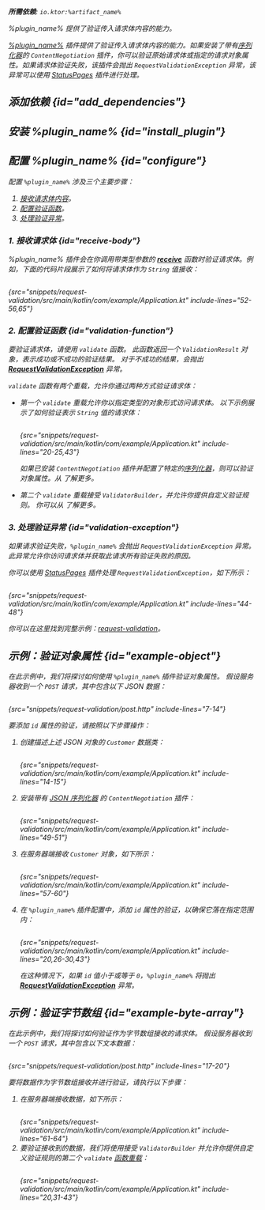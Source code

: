 [//]: # (title: 请求验证)

<show-structure for="chapter" depth="2"/>
<primary-label ref="server-plugin"/>

<var name="plugin_name" value="RequestValidation"/>
<var name="package_name" value="io.ktor.server.plugins.requestvalidation"/>
<var name="artifact_name" value="ktor-server-request-validation"/>

<tldr>
<p>
<b>所需依赖</b>: <code>io.ktor:%artifact_name%</code>
</p>
<var name="example_name" value="request-validation"/>
<include from="lib.topic" element-id="download_example"/>
<include from="lib.topic" element-id="native_server_supported"/>
</tldr>

<link-summary>
%plugin_name% 提供了验证传入请求体内容的能力。
</link-summary>

[%plugin_name%](https://api.ktor.io/ktor-server/ktor-server-plugins/ktor-server-request-validation/io.ktor.server.plugins.requestvalidation/-request-validation.html) 插件提供了验证传入请求体内容的能力。如果安装了带有[序列化器](server-serialization.md#configure_serializer)的 `ContentNegotiation` 插件，你可以验证原始请求体或指定的请求对象属性。如果请求体验证失败，该插件会抛出 `RequestValidationException` 异常，该异常可以使用 [StatusPages](server-status-pages.md) 插件进行处理。

## 添加依赖 {id="add_dependencies"}

<include from="lib.topic" element-id="add_ktor_artifact_intro"/>
<include from="lib.topic" element-id="add_ktor_artifact"/>

## 安装 %plugin_name% {id="install_plugin"}

<include from="lib.topic" element-id="install_plugin"/>
<include from="lib.topic" element-id="install_plugin_route"/>

## 配置 %plugin_name% {id="configure"}

配置 `%plugin_name%` 涉及三个主要步骤：

1. [接收请求体内容](#receive-body)。
2. [配置验证函数](#validation-function)。
3. [处理验证异常](#validation-exception)。

### 1. 接收请求体 {id="receive-body"}

%plugin_name% 插件会在你调用带类型参数的 **[receive](server-requests.md#body_contents)** 函数时验证请求体。例如，下面的代码片段展示了如何将请求体作为 `String` 值接收：

```kotlin
```
{src="snippets/request-validation/src/main/kotlin/com/example/Application.kt" include-lines="52-56,65"}

### 2. 配置验证函数 {id="validation-function"}

要验证请求体，请使用 `validate` 函数。
此函数返回一个 `ValidationResult` 对象，表示成功或不成功的验证结果。
对于不成功的结果，会抛出 **[RequestValidationException](#validation-exception)** 异常。

`validate` 函数有两个重载，允许你通过两种方式验证请求体：

- 第一个 `validate` 重载允许你以指定类型的对象形式访问请求体。
   以下示例展示了如何验证表示 `String` 值的请求体：
   ```kotlin
   ```
   {src="snippets/request-validation/src/main/kotlin/com/example/Application.kt" include-lines="20-25,43"}

   如果已安装 `ContentNegotiation` 插件并配置了特定的[序列化器](server-serialization.md#configure_serializer)，则可以验证对象属性。从 [](#example-object) 了解更多。

- 第二个 `validate` 重载接受 `ValidatorBuilder`，并允许你提供自定义验证规则。
   你可以从 [](#example-byte-array) 了解更多。

### 3. 处理验证异常 {id="validation-exception"}

如果请求验证失败，`%plugin_name%` 会抛出 `RequestValidationException` 异常。
此异常允许你访问请求体并获取此请求所有验证失败的原因。

你可以使用 [StatusPages](server-status-pages.md) 插件处理 `RequestValidationException`，如下所示：

```kotlin
```
{src="snippets/request-validation/src/main/kotlin/com/example/Application.kt" include-lines="44-48"}

你可以在这里找到完整示例：[request-validation](https://github.com/ktorio/ktor-documentation/tree/%ktor_version%/codeSnippets/snippets/request-validation)。

## 示例：验证对象属性 {id="example-object"}

在此示例中，我们将探讨如何使用 `%plugin_name%` 插件验证对象属性。
假设服务器收到一个 `POST` 请求，其中包含以下 JSON 数据：

```HTTP
```
{src="snippets/request-validation/post.http" include-lines="7-14"}

要添加 `id` 属性的验证，请按照以下步骤操作：

1. 创建描述上述 JSON 对象的 `Customer` 数据类：
   ```kotlin
   ```
   {src="snippets/request-validation/src/main/kotlin/com/example/Application.kt" include-lines="14-15"}

2. 安装带有 [JSON 序列化器](server-serialization.md#register_json) 的 `ContentNegotiation` 插件：
   ```kotlin
   ```
   {src="snippets/request-validation/src/main/kotlin/com/example/Application.kt" include-lines="49-51"}

3. 在服务器端接收 `Customer` 对象，如下所示：
   ```kotlin
   ```
   {src="snippets/request-validation/src/main/kotlin/com/example/Application.kt" include-lines="57-60"}
4. 在 `%plugin_name%` 插件配置中，添加 `id` 属性的验证，以确保它落在指定范围内：
   ```kotlin
   ```
   {src="snippets/request-validation/src/main/kotlin/com/example/Application.kt" include-lines="20,26-30,43"}
   
   在这种情况下，如果 `id` 值小于或等于 `0`，`%plugin_name%` 将抛出 **[RequestValidationException](#validation-exception)** 异常。

## 示例：验证字节数组 {id="example-byte-array"}

在此示例中，我们将探讨如何验证作为字节数组接收的请求体。
假设服务器收到一个 `POST` 请求，其中包含以下文本数据：

```HTTP
```
{src="snippets/request-validation/post.http" include-lines="17-20"}

要将数据作为字节数组接收并进行验证，请执行以下步骤：

1. 在服务器端接收数据，如下所示：
   ```kotlin
   ```
   {src="snippets/request-validation/src/main/kotlin/com/example/Application.kt" include-lines="61-64"}
2. 要验证接收到的数据，我们将使用接受 `ValidatorBuilder` 并允许你提供自定义验证规则的第二个 `validate` [函数重载](#validation-function)：
   ```kotlin
   ```
   {src="snippets/request-validation/src/main/kotlin/com/example/Application.kt" include-lines="20,31-43"}